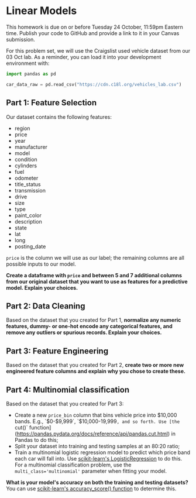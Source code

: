 # Linear Models

This homework is due on or before Tuesday 24 October, 11:59pm Eastern time. Publish your code to GitHub and provide a link to it in your Canvas submission.

For this problem set, we will use the Craigslist used vehicle dataset from our 03 Oct lab. As a reminder, you can load it into your development environment with:

```python
import pandas as pd

car_data_raw = pd.read_csv("https://cdn.c18l.org/vehicles_lab.csv")
```

## Part 1: Feature Selection

Our dataset contains the following features:
  - region
  - price
  - year
  - manufacturer
  - model
  - condition
  - cylinders
  - fuel
  - odometer
  - title_status
  - transmission
  - drive
  - size
  - type
  - paint_color
  - description
  - state
  - lat
  - long
  - posting_date

`price` is the column we will use as our label; the remaining columns are all possible inputs to our model.

**Create a dataframe with `price` and between 5 and 7 additional columns from our original dataset that you want to use as features for a predictive model. Explain your choices.**

## Part 2: Data Cleaning

Based on the dataset that you created for Part 1, **normalize any numeric features, dummy- or one-hot encode any categorical features, and remove any outliers or spurious records. Explain your choices.** 

## Part 3: Feature Engineering

Based on the dataset that you created for Part 2, **create two or more new engineered feature columns and explain why you chose to create these.**

## Part 4: Multinomial classification

Based on the dataset that you created for Part 3:

  - Create a new `price_bin` column that bins vehicle price into $10,000 bands. E.g., `$0-$9,999`, `$10,000-19,999`, and so forth. Use [the `cut()` function](https://pandas.pydata.org/docs/reference/api/pandas.cut.html) in Pandas to do this;
  - Split your dataset into training and testing samples at an 80:20 ratio;
  - Train a multinomial logistic regression model to predict which price band each car will fall into. Use [scikit-learn's LogisticRegression](https://scikit-learn.org/stable/modules/generated/sklearn.linear_model.LogisticRegression.html) to do this. For a multinomial classification problem, use the `multi_class='multinomial'` parameter when fitting your model.

**What is your model's accuracy on both the training and testing datasets?** You can use [scikit-learn's accuracy_score() function](https://scikit-learn.org/stable/modules/generated/sklearn.metrics.accuracy_score.html) to determine this.
